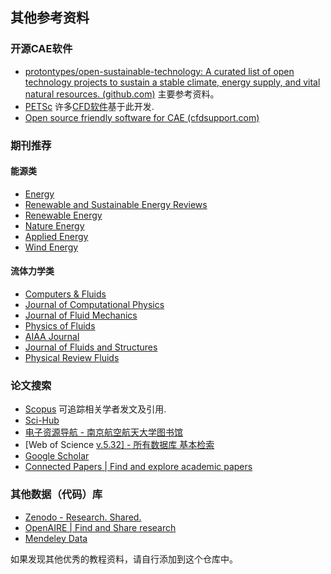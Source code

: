 ## 其他参考资料

### 开源CAE软件

- [protontypes/open-sustainable-technology: A curated list of open technology projects to sustain a stable climate, energy supply, and vital natural resources. (github.com)](https://github.com/protontypes/open-sustainable-technology) 主要参考资料。
- [PETSc](https://petsc.org/release/) 许多[CFD软件](https://petsc.org/release/#related-toolkits-libraries-that-use-petsc)基于此开发.
- [Open source friendly software for CAE (cfdsupport.com)](https://www.cfdsupport.com/cae-open-source-software.html)

### 期刊推荐

#### 能源类

- [Energy](https://www.sciencedirect.com/journal/energy)
- [Renewable and Sustainable Energy Reviews](https://www.sciencedirect.com/journal/renewable-and-sustainable-energy-reviews)
- [Renewable Energy](https://www.sciencedirect.com/journal/renewable-energy)
- [Nature Energy](https://www.nature.com/nenergy/)
- [Applied Energy](https://www.sciencedirect.com/journal/applied-energy)
- [Wind Energy](https://onlinelibrary.wiley.com/journal/10991824)

#### 流体力学类

- [Computers & Fluids](https://www.sciencedirect.com/journal/computers-and-fluids)
- [Journal of Computational Physics](https://www.sciencedirect.com/journal/journal-of-computational-physics)
- [Journal of Fluid Mechanics](https://www.cambridge.org/core/journals/journal-of-fluid-mechanics)
- [Physics of Fluids](https://aip.scitation.org/journal/phf)
- [AIAA Journal](https://arc.aiaa.org/journal/aiaaj)
- [Journal of Fluids and Structures](https://www.sciencedirect.com/journal/journal-of-fluids-and-structures)
- [Physical Review Fluids](https://journals.aps.org/prfluids/)

### 论文搜索

- [Scopus](https://www.scopus.com/search/form.uri?display=basic) 可追踪相关学者发文及引用.
- [Sci-Hub](https://scihub.wikicn.top/)
- [电子资源导航 - 南京航空航天大学图书馆](http://lib.nuaa.edu.cn/do/list.php?fid=44)
- [Web of Science [v.5.32\] - 所有数据库 基本检索](http://apps.webofknowledge.com/UA_GeneralSearch_input.do?product=UA&search_mode=GeneralSearch&SID=8AqCbOvJjBZ1iJwpelN&preferencesSaved=)
- [Google Scholar](https://scholar.google.com/)
- [Connected Papers | Find and explore academic papers](https://www.connectedpapers.com/)

### 其他数据（代码）库

- [Zenodo - Research. Shared.](https://zenodo.org/)
- [OpenAIRE | Find and Share research](https://explore.openaire.eu/)
- [Mendeley Data](https://data.mendeley.com/)



如果发现其他优秀的教程资料，请自行添加到这个仓库中。
